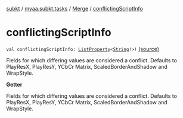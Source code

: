 [subkt](../../index.md) / [myaa.subkt.tasks](../index.md) / [Merge](index.md) / [conflictingScriptInfo](./conflicting-script-info.md)

# conflictingScriptInfo

`val conflictingScriptInfo: `[`ListProperty`](https://docs.gradle.org/current/javadoc/org/gradle/api/provider/ListProperty.html)`<`[`String`](https://kotlinlang.org/api/latest/jvm/stdlib/kotlin/-string/index.html)`!>!` [(source)](https://github.com/Myaamori/SubKt/blob/0.1.12/src/main/kotlin/myaa/subkt/tasks/asstasks.kt#L201)

Fields for which differing values are considered a conflict.
Defaults to PlayResX, PlayResY, YCbCr Matrix, ScaledBorderAndShadow and WrapStyle.

**Getter**

Fields for which differing values are considered a conflict.
Defaults to PlayResX, PlayResY, YCbCr Matrix, ScaledBorderAndShadow and WrapStyle.

